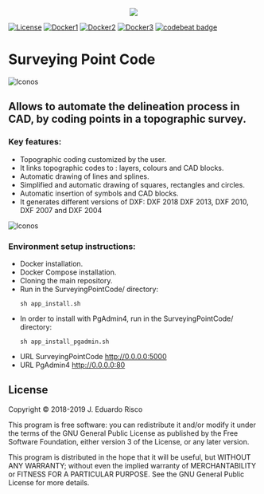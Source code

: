 <p align="center">
  <img src="https://github.com/EduardoRisco/SurveyingPointCode/blob/master/Docs/Logo/Logo_spc.png">
</p>   

[![License](https://flat.badgen.net/badge/license/GPL%203/cyan)](https://github.com/EduardoRisco/SurveyingPointCode/blob/master/LICENSE.txt)
[![Docker1](https://flat.badgen.net/badge/docker-python/3.7Alpine/blue?icon=docker)](https://hub.docker.com/_/python)
[![Docker2](https://flat.badgen.net/badge/docker-postgis/mdillon\postgis/blue?icon=docker)](https://hub.docker.com/r/mdillon/postgis/)
[![Docker3](https://flat.badgen.net/badge/docker-pgadmin4/dpage\pgadmin4/blue?icon=docker)](https://hub.docker.com/r/dpage/pgadmin4/)
[![codebeat badge](https://codebeat.co/badges/a604be44-89a1-43f7-9093-247b5109a5e2)](https://codebeat.co/projects/github-com-eduardorisco-surveyingpointcode-master)


# Surveying Point Code      
![Iconos](https://github.com/EduardoRisco/SurveyingPointCode/blob/master/Docs/Logo/Transf_opt.png)
## Allows to automate the delineation process in CAD, by coding points in a topographic survey.



### Key features:

- Topographic coding customized by the user.
- It links topographic codes to : layers, colours and CAD blocks.
- Automatic drawing of lines and splines.
- Simplified and automatic drawing of squares, rectangles and circles.
- Automatic insertion of symbols and CAD blocks.
- It generates different versions of DXF: DXF 2018  DXF 2013, DXF 2010, DXF 2007 and DXF 2004

![Iconos](https://github.com/EduardoRisco/SurveyingPointCode/blob/master/Docs/Logo/portada2.png)

### Environment setup instructions:

- Docker installation.
- Docker Compose installation.
- Cloning the main repository.
- Run in the SurveyingPointCode/ directory:
   ```
   sh app_install.sh
   ```
- In order to install  with PgAdmin4, run in the SurveyingPointCode/ directory: 
   ```
   sh app_install_pgadmin.sh
   ```
- URL  SurveyingPointCode  http://0.0.0.0:5000 
- URL  PgAdmin4  http://0.0.0.0:80

## License

Copyright © 2018-2019 J. Eduardo Risco

This program is free software: you can redistribute it and/or modify
it under the terms of the GNU General Public License as published by
the Free Software Foundation, either version 3 of the License, or
any later version.

This program is distributed in the hope that it will be useful,
but WITHOUT ANY WARRANTY; without even the implied warranty of
MERCHANTABILITY or FITNESS FOR A PARTICULAR PURPOSE. See the
GNU General Public License for more details.
